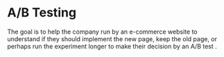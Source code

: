 # A/B Testing

The goal is to help the company run by an e-commerce website to understand if they should implement the new page, keep the old page, 
or perhaps run the experiment longer to make their decision by an A/B test .
